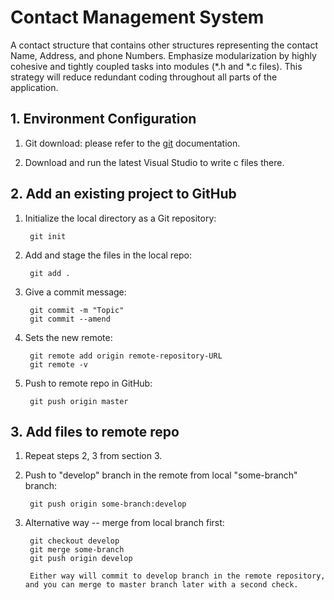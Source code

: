 # Contact Management System

A contact structure that contains other structures representing the contact Name, Address, and phone Numbers. Emphasize modularization by highly cohesive and tightly coupled tasks into modules (*.h and *.c files). This strategy will reduce redundant coding throughout all parts of the application.

## 1. Environment Configuration

1. Git download: please refer to the [git](https://git-scm.com/) documentation.

2. Download and run the latest Visual Studio to write c files there.


## 2. Add an existing project to GitHub

1. Initialize the local directory as a Git repository:

        git init

2. Add and stage the files in the local repo:

        git add .

3. Give a commit message:

        git commit -m "Topic"
        git commit --amend

4. Sets the new remote:

        git remote add origin remote-repository-URL
        git remote -v

5. Push to remote repo in GitHub:

        git push origin master

## 3. Add files to remote repo

1. Repeat steps 2, 3 from section 3.

2. Push to "develop" branch in the remote from local "some-branch" branch:

        git push origin some-branch:develop

3. Alternative way -- merge from local branch first:

        git checkout develop
        git merge some-branch
        git push origin develop

        Either way will commit to develop branch in the remote repository, and you can merge to master branch later with a second check.
